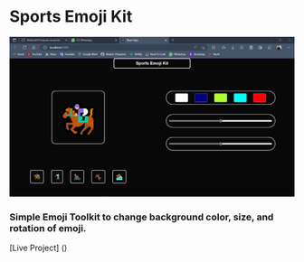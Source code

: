 # Sports Emoji Kit

![img](./src/Sports%20Emoji%20Kit%20Screenshot.png)

### Simple Emoji Toolkit to change background color, size, and rotation of emoji.

[Live Project] ()